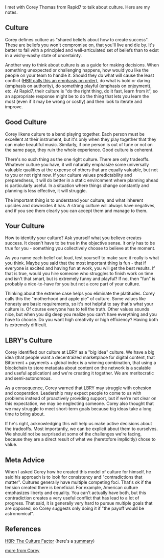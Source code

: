 ---
---

I met with Corey Thomas from Rapid7 to talk about culture. Here are my notes.

## Culture

Corey defines culture as "shared beliefs about how to create success". These are beliefs you won't compromise on, that you'll live and die by. It's better to fail with a principled and well-articulated set of beliefs than to exist in a wishy-washy state of uncertainty. 

Another way to think about culture is as a guide for making decisions. When something unexpected or challenging happens, how would you like the people on your team to handle it. Should they do what will cause the least conflict ([HBR calls this an emphasis on order](https://i.imgur.com/yZWWJCM.png)), do what is bold or daring (emphasis on authority), do something playful (emphasis on enjoyment), etc. At Rapid7, their culture is "do the right thing, do it fast, learn from it", so an appropriate response might be to do the thing that lets you learn the most (even if it may be wrong or costly) and then look to iterate and improve.

## Good Culture

Corey likens culture to a band playing together. Each person must be excellent at their instrument, but it's only when they play together that they can make beautiful music. Similarly, if one person is out of tune or not on the same page, they ruin the whole experience. Good culture is coherent.

There's no such thing as the one right culture. There are only tradeoffs. Whatever culture you have, it will naturally emphasize some universally valuable qualities at the expense of others that are equally valuable, but not to you or not right now. If your culture values predictability and preparedness, it will do better in a static environment where planning ahead is particularly useful. In a situation where things change constantly and planning is less effective, it will struggle.

The important thing is to understand your culture, and what inherent upsides and downsides it has. A strong culture will always have negatives, and if you see them clearly you can accept them and manage to them.

## Your Culture

How to identify your culture? Ask yourself what you believe creates success. It doesn't have to be true in the objective sense. It only has to be true for you - something you collectively choose to believe at the moment. 

As you name each belief out loud, test yourself to make sure it really is what you think. Maybe you said that the most important thing is fun - that if everyone is excited and having fun at work, you will get the best results. If that is true, would you hire someone who struggles to finish work on time and isn't that smart, but is extremely funny and playful? If no, then "fun" is probably a nice-to-have for you but not a core part of your culture.

Thinking about the extreme case helps you eliminate the platitudes. Corey calls this the "motherhood and apple pie" of culture. Some values like honesty are basic requirements, so it's not helpful to say that's what your culture is. Of course everyone has to tell the truth. Other values sounds nice, but when you dig deep you realize you can't have everything and you have to choose. Do you want high creativity or high efficiency? Having both is extremely difficult.

## LBRY's Culture

Corey identified our culture at LBRY as a "big idea" culture. We have a big idea (that people want a decentraized marketplace for digital content, that Bittorrent + payments + global index is a winning combination, that using a blockchain to store metadata about content on the network is a scalable and useful application) and we're creating it together. We are meritocratic and semi-autonomous.

As a consequence, Corey warned that LBRY may struggle with cohesion and cooperation. Leadership may expect people to come to us with problems instead of proactively providing support, but if we're not clear on this expectation, we may be neglecting someone. Corey also thought that we may struggle to meet short-term goals because big ideas take a long time to bring about.

If he's right, acknowledging this will help us make active decisions about the tradeoffs. Most importantly, we can be explicit about them to ourselves. We should not be surprised at some of the challenges we're facing, because they are a direct result of what we (heretofore implicitly) chose to value.

## Meta Advice

When I asked Corey how he created this model of culture for himself, he said his approach is to look for consistency and "contradictions that matter". Cultures generally have multiple competing foci. That's ok if the tension created there is beneficial. For example, American culture emphasizes liberty and equality. You can't actually have both, but this contradiction creates a very useful conflict that has lead to a lot of progress. That said, it is generally very hard to pursue multiple goals that are opposed, so Corey suggests only doing it if "the payoff would be astronomical".

## References

[HBR: The Culture Factor](https://hbr.org/2018/01/the-culture-factor) (here's a [summary](http://www.strategicresults.com/new/wp-content/uploads/2016/01/Strategic-Results-The-Culture-Factor.pdf))

[more from Corey](https://medium.com/pillar-companies/recap-of-ceo-workshop-hiring-your-senior-team-with-corey-thomas-f47581b2c711#aca1)

